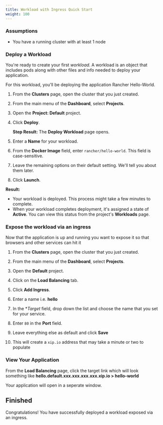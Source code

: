 ```yaml
---
title: Workload with Ingress Quick Start
weight: 100
---
```


### Assumptions

- You have a running cluster with at least 1 node

### Deploy a Workload

You're ready to create your first _workload_. A workload is an object that includes pods along with other files and info needed to deploy your application.

For this workload, you'll be deploying the application Rancher Hello-World.

1.  From the **Clusters** page, open the cluster that you just created.

2.  From the main menu of the **Dashboard**, select **Projects**.

3.  Open the **Project: Default** project.

4.  Click **Deploy**.

	**Step Result:** The **Deploy Workload** page opens.

5.  Enter a **Name** for your workload.

6.  From the **Docker Image** field, enter `rancher/hello-world`. This field is case-sensitive.

7. Leave the remaining options on their default setting. We'll tell you about them later.

8. Click **Launch**.

**Result:**

* Your workload is deployed. This process might take a few minutes to complete.
* When your workload completes deployment, it's assigned a state of **Active**. You can view this status from the project's **Workloads** page.

### Expose the workload via an ingress

Now that the application is up and running you want to expose it so that browsers and other services can hit it

1.  From the **Clusters** page, open the cluster that you just created.

2.  From the main menu of the **Dashboard**, select **Projects**.

3.  Open the **Default** project.

4.  Click on the **Load Balancing** tab.

5.  Click **Add Ingress**.

6.  Enter a name i.e. **hello**

7.  In the **Target* field, drop down the list and choose the name that you set for your service.

8.  Enter `80` in the **Port** field.

9.  Leave everything else as default and click **Save**

10. This will create a `xip.io` address that may take a minute or two to populate

### View Your Application

From the **Load Balancing** page, click the target link which will look something like **hello.default.xxx.xxx.xxx.xxx.xip.io > hello-world**

Your application will open in a seperate window.

## Finished

Congratulations! You have successfully deployed a workload exposed via an ingress.
